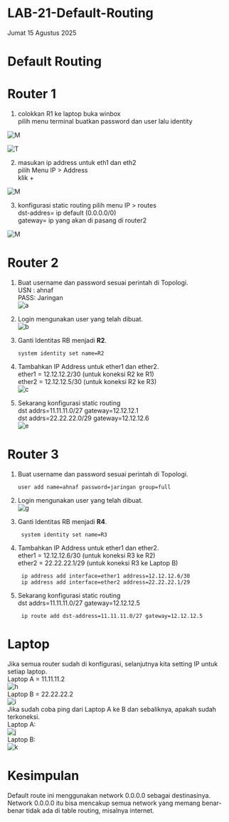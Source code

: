 # LAB-21-Default-Routing
Jumat 15 Agustus 2025  
  
# Default Routing  

# Router 1
1. colokkan R1 ke laptop buka winbox     
   pilih menu terminal buatkan password dan user lalu identity    

![M](lab22pw.PNG)

![T](LAB22IDN.PNG)

2. masukan ip address untuk eth1 dan eth2    
   pilih Menu IP > Address  
   klik +  

![M](ADRESLAB23.PNG) 

3. konfigurasi static routing 
   pilih menu IP > routes    
   dst-addres= ip default (0.0.0.0/0)   
   gateway= ip yang akan di pasang di router2  

![M](DPLAB23.PNG)


# Router 2  
  1. Buat username dan password sesuai perintah di Topologi.  
     USN : ahnaf  
     PASS: Jaringan  
![a](usradd.PNG)  
  2. Login mengunakan user yang telah dibuat.  
![b](logon.PNG)  
  3. Ganti Identitas RB menjadi **R2**.  

         system identity set name=R2
  4. Tambahkan IP Address untuk ether1 dan ether2.  
     ether1 = 12.12.12.2/30 (untuk koneksi R2 ke R1)  
     ether2 = 12.12.12.5/30 (untuk koneksi R2 ke R3)  
![c](jkvshfuisdhfui.PNG)  
  5. Sekarang konfigurasi static routing  
     dst addrs=11.11.11.0/27 gateway=12.12.12.1  
     dst addrs=22.22.22.0/29 gateway=12.12.12.6  
![e](y8asdvyuasdtvauy.PNG)  

# Router 3
  1. Buat username dan password sesuai perintah di Topologi.  

         user add name=ahnaf password=jaringan group=full  
  2. Login mengunakan user yang telah dibuat.  
![g](logon.PNG)  
  3. Ganti Identitas RB menjadi **R4**.  

          system identity set name=R3  
  4. Tambahkan IP Address untuk ether1 dan ether2.  
     ether1 = 12.12.12.6/30 (untuk koneksi R3 ke R2)  
     ether2 = 22.22.22.1/29 (untuk koneksi R3 ke Laptop B)

          
          ip address add interface=ether1 address=12.12.12.6/30  
          ip address add interface=ether2 address=22.22.22.1/29
  5. Sekarang konfigurasi static routing  
     dst addrs=11.11.11.0/27 gateway=12.12.12.5

          ip route add dst-address=11.11.11.0/27 gateway=12.12.12.5

# Laptop  
  Jika semua router sudah di konfigurasi, selanjutnya kita setting IP untuk setiap laptop.  
  Laptop A = 11.11.11.2  
  ![h](pc2.PNG)  
  Laptop B = 22.22.22.2  
  ![i](win.PNG)  
  Jika sudah coba ping dari Laptop A ke B dan sebaliknya, apakah sudah terkoneksi.  
  Laptop A:  
  ![j]()  
  Laptop B:  
  ![k](jcdasfyhuiasdhasuidha.PNG)  

# Kesimpulan
  Default route ini menggunakan network 0.0.0.0 sebagai destinasinya. Network 0.0.0.0 itu bisa mencakup semua network yang memang benar-benar tidak ada di table routing, misalnya internet.  
